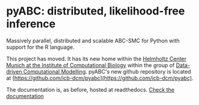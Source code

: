 # pyABC: distributed, likelihood-free inference

Massively parallel, distributed and scalable ABC-SMC for Python with support for the R language.


This project has moved. It has its new home within the [Helmholtz Center Munich at the Institute of Computational Biology](https://www.helmholtz-muenchen.de/icb/index.html) within the group of [Data-driven Computational Modelling](https://www.helmholtz-muenchen.de/icb/research/groups/data-driven-computational-modelling/overview/index.html).
pyABC's new github repository is located at [https://github.com/icb-dcm/pyabc](https://github.com/icb-dcm/pyabc).

The documentation is, as before, hosted at readthedocs.
[Check the documentation](http://pyabc.readthedocs.io/en/latest/index.html)

